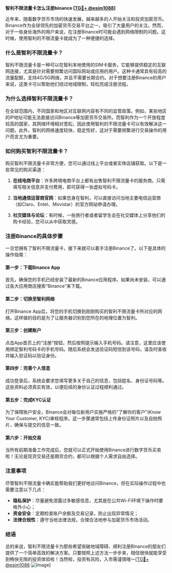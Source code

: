 **智利不限流量卡怎么注册binance [[TG💪+ @esim1088](https://t.me/s/esim1088)]**

近年来，随着数字货币市场的快速发展，越来越多的人开始关注和投资加密货币。Binance作为全球领先的加密货币交易平台之一，吸引了大量用户的关注。然而，对于一些身处海外的用户来说，在注册Binance时可能会遇到网络限制的问题。这时候，使用智利的不限流量卡就成为了一种便捷的选择。

### **什么是智利不限流量卡？**

智利不限流量卡是一种可以在智利本地使用的SIM卡服务，它能够提供稳定的互联网连接，尤其是针对需要频繁访问国际网站或应用的用户。这种卡通常具有较高的流量配额，支持4G/5G网络，并且不需要长期合约。对于想要注册Binance的用户来说，这类卡可以帮助他们绕过地域限制，轻松完成注册流程。

### **为什么选择智利不限流量卡？**

在全球范围内，不同国家和地区对互联网内容有不同的监管政策。例如，某些地区的IP地址可能无法直接访问Binance等加密货币交易所。而智利作为一个开放程度较高的国家，其网络环境相对宽松，因此使用智利的不限流量卡可以有效解决这一问题。此外，智利的网络速度较快，稳定性好，这对于需要频繁进行交易操作的用户而言尤为重要。

### **如何购买智利不限流量卡？**

购买智利不限流量卡非常方便，您可以通过线上平台或者实体店铺获取。以下是一些常见的购买渠道：

1. **在线电商平台**：许多跨境电商平台上都有出售智利不限流量卡的服务商。只需填写相关信息并支付费用，即可获得一张虚拟号码卡。
   
2. **当地通信运营商官网**：如果您身在智利，可以直接访问当地主要电信运营商（如Claro、Entel、Movistar）的官方网站申请办理。

3. **社交媒体与论坛**：有时候，一些旅行者或者留学生会在社交媒体上分享他们的购卡经验，您可以从中获取灵感。

### **注册Binance的具体步骤**

一旦您拥有了智利不限流量卡，接下来就可以着手注册Binance了。以下是具体的操作指南：

#### **第一步：下载Binance App**
首先，确保您的手机已经安装了最新的Binance应用程序。如果尚未安装，可以通过各大应用商店搜索“Binance”来下载。

#### **第二步：切换至智利网络**
打开Binance App后，将您的手机切换到刚刚购买的智利不限流量卡所对应的网络。这样做的目的是为了让服务器识别到您所在的地理位置为智利。

#### **第三步：创建账户**
点击App首页上的“注册”按钮，然后按照提示输入手机号码。请注意，这里应该使用绑定智利号码卡的手机号码。随后系统会发送验证码短信到该号码，请及时查收并输入验证码以验证身份。

#### **第四步：完善个人信息**
成功登录后，系统会要求您填写更多关于自己的信息，包括姓名、身份证号码等。这些资料必须真实有效，以便后续的身份认证过程顺利通过。

#### **第五步：完成KYC认证**
为了保障账户安全，Binance会对每位新用户实施严格的“了解你的客户”(Know Your Customer, KYC)审核程序。这一步骤通常包括上传身份证照片以及自拍照片，确保与提交的信息一致。

#### **第六步：开始交易**
当所有前期准备工作完成后，您就可以正式开始使用Binance进行数字货币买卖啦！无论是现货交易还是期货合约，都可以根据个人需求自由选择。

### **注意事项**

尽管智利不限流量卡确实能帮助我们更好地访问Binance，但在实际操作过程中也需要注意以下几点：

- **隐私保护**：尽量避免泄露过多敏感信息，尤其是在公共Wi-Fi环境下操作时要格外小心；
- **资金安全**：定期检查账户余额及交易记录，防止出现异常情况；
- **法律合规性**：遵守当地法律法规，合理合法地参与加密货币市场活动。

### **结语**

总的来说，智利不限流量卡为那些希望突破地域障碍、顺利注册Binance的朋友们提供了一个简单高效的解决方案。只要按照上述方法一步步来，相信很快就能享受到畅快无阻的投资体验啦！当然啦，投资有风险，入市需谨慎哦～[[TG💪+ @esim1088](https://t.me/s/esim1088) ![Image](https://i.postimg.cc/4NQfJmqS/Snipaste-2025-05-13-00-14-12.png)]